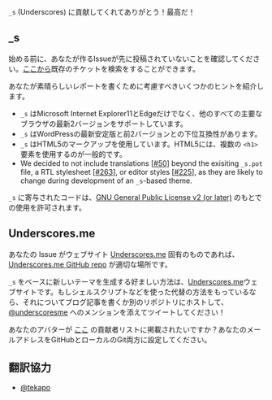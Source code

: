 `_s` (Underscores) に貢献してくれてありがとう！最高だ！

## _s
始める前に、あなたが作るIssueが先に投稿されていないことを確認してください。[ここから](https://github.com/Automattic/_s/search)既存のチケットを検索をすることができます。

あなたが素晴らしいレポートを書くために考慮すべきいくつかのヒントを紹介します。

* `_s` はMicrosoft Internet Explorer11とEdgeだけでなく、他のすべての主要なブラウザの最新2バージョンをサポートしています。
* `_s` はWordPressの最新安定版と前2バージョンとの下位互換性があります。
* `_s` はHTML5のマークアップを使用しています。HTML5には、複数の `<h1>` 要素を使用するのが一般的です。
* We decided to not include translations [[#50](https://github.com/Automattic/_s/pull/50)] beyond the exisiting `_s.pot` file, a RTL stylesheet [[#263](https://github.com/Automattic/_s/pull/263)], or editor styles [[#225](https://github.com/Automattic/_s/pull/225)], as they are likely to change during development of an `_s`-based theme.

`_s` に寄与されたコードは、[GNU General Public License v2 (or later)](http://www.gnu.org/licenses/gpl-2.0.html) のもとでの使用を許可されます。

## Underscores.me
あなたの Issue がウェブサイト [Underscores.me](http://underscores.me) 固有のものであれば、[Underscores.me GitHub repo](https://github.com/Automattic/underscores.me) が適切な場所です。

`_s` をベースに新しいテーマを生成する好ましい方法は、[Underscores.me](http://underscores.me)ウェブサイトです。もしシェルスクリプトなどを使った代替の方法をもっているなら、それについてブログ記事を書くか別のリポジトリにホストして、[@underscoresme](https://twitter.com/underscoresme) へのメンションを添えてツイートしてください！

あなたのアバターが [ここ](http://underscores.me/#contribute) の貢献者リストに掲載されたいですか？あなたのメールアドレスをGitHubとローカルのGit両方に設定してください。

## 翻訳協力
- [@tekapo](http://wp.tekapo.com/)
